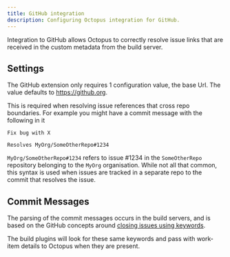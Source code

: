 ```yaml
---
title: GitHub integration
description: Configuring Octopus integration for GitHub.
---
```


Integration to GitHub allows Octopus to correctly resolve issue links that are received in the custom metadata from the build server.

## Settings

The GitHub extension only requires 1 configuration value, the base Url. The value defaults to https://github.org.

This is required when resolving issue references that cross repo boundaries. For example you might have a commit message with the following in it

```
Fix bug with X

Resolves MyOrg/SomeOtherRepo#1234
```

`MyOrg/SomeOtherRepo#1234` refers to issue #1234 in the `SomeOtherRepo` repository belonging to the `MyOrg` organisation. While not all that common, this syntax is used when issues are tracked in a separate repo to the commit that resolves the issue.

## Commit Messages

The parsing of the commit messages occurs in the build servers, and is based on the GitHub concepts around [closing issues using keywords](https://help.github.com/en/articles/closing-issues-using-keywords).

The build plugins will look for these same keywords and pass with work-item details to Octopus when they are present.

